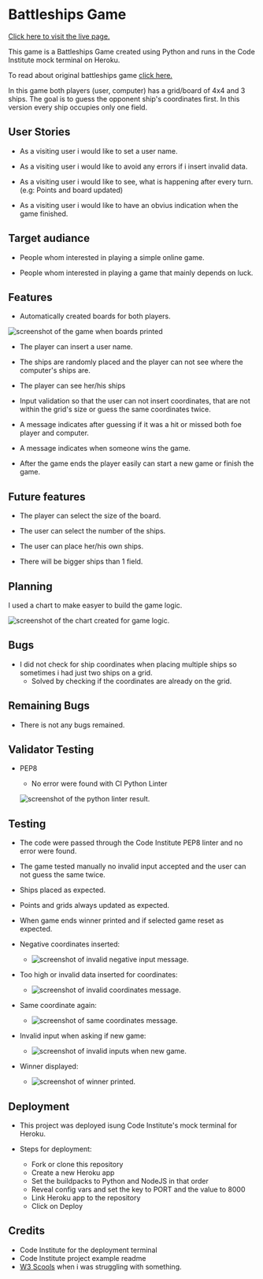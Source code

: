 # Battleships Game

[Click here to visit the live page.](https://battleships-game-ts.herokuapp.com/)

This game is a Battleships Game created using Python and runs in the Code Institute mock terminal on Heroku.

To read about original battleships game [click here.](https://en.wikipedia.org/wiki/Battleship_(game))

In this game both players (user, computer) has a grid/board of 4x4 and 3 ships. The goal is to guess the opponent ship's coordinates first. In this version every ship occupies only one field.


## User Stories ##

* As a visiting user i would like to set a user name.

* As a visiting user i would like to avoid any errors if i insert invalid data.

* As a visiting user i would like to see, what is happening after every turn. (e.g: Points and board updated)

* As a visiting user i would like to have an obvius indication when the game finished.


## Target audiance ##

* People whom interested in playing a simple online game.

* People whom interested in playing a game that mainly depends on luck.

## Features ##

* Automatically created boards for both players.

![screenshot of the game when boards printed](/docs/printed-boards.png)

* The player can insert a user name.

* The ships are randomly placed and the player can not see where the computer's ships are.

* The player can see her/his ships

* Input validation so that the user can not insert coordinates, that are not within the grid's size or guess the same coordinates twice.

* A message indicates after guessing if it was a hit or missed both foe player and computer.

* A message indicates when someone wins the game.

* After the game ends the player easily can start a new game or finish the game.

## Future features ##

* The player can select the size of the board.

* The user can select the number of the ships.

* The user can place her/his own ships.

* There will be bigger ships than 1 field.


## Planning ##

I used a chart to make easyer to build the game logic.

![screenshot of the chart created for game logic.](/docs/battleships-chart.png)


## Bugs ##

* I did not check for ship coordinates when placing multiple ships so sometimes i had just two ships on a grid.
    * Solved by checking if the coordinates are already on the grid.

## Remaining Bugs ##

* There is not any bugs remained.

## Validator Testing ##

* PEP8
    * No error were found with CI Python Linter

    ![screenshot of the python linter result.](/docs/python-linter.png)

## Testing ##

* The code were passed through the Code Institute PEP8 linter and no error were found.
* The game tested manually no invalid input accepted and the user can not guess the same twice.
* Ships placed as expected.
* Points and grids always updated as expected.
* When game ends winner printed and if selected game reset as expected.

* Negative coordinates inserted:
    * ![screenshot of invalid negative input message.](/docs/negativ-value-input.png)

* Too high or invalid data inserted for coordinates:
    * ![screenshot of invalid coordinates message.](/docs/invalid-coordinates.png)

* Same coordinate again:
    * ![screenshot of same coordinates message.](/docs/same-coordinates.png)

* Invalid input when asking if new game:    
    * ![screenshot of invalid inputs when new game.](/docs/incorrect-input-newgame.png)

* Winner displayed:
    * ![screenshot of winner printed.](/docs/winner-indicated.png)

## Deployment ##

* This project was deployed isung Code Institute's mock terminal for Heroku.

* Steps for deployment:
    * Fork or clone this repository
    * Create a new Heroku app
    * Set the buildpacks to Python and NodeJS in that order
    * Reveal config vars and set the key to PORT and the value to 8000
    * Link Heroku app to the repository
    * Click on Deploy


## Credits ##

* Code Institute for the deployment terminal
* Code Institute project example readme
* [W3 Scools](https://www.w3schools.com/) when i was struggling with something. 




